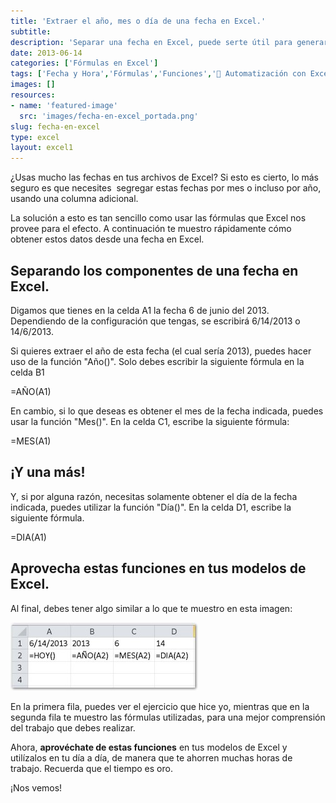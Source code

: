 ```yaml
---
title: 'Extraer el año, mes o día de una fecha en Excel.'
subtitle: 
description: 'Separar una fecha en Excel, puede serte útil para generar esos reportes separados por meses o por años. En esta entrada te muestro cómo.'
date: 2013-06-14
categories: ['Fórmulas en Excel']
tags: ['Fecha y Hora','Fórmulas','Funciones','🤖 Automatización con Excel']
images: []
resources: 
- name: 'featured-image'
  src: 'images/fecha-en-excel_portada.png'
slug: fecha-en-excel
type: excel
layout: excel1
---
```


¿Usas mucho las fechas en tus archivos de Excel? Si esto es cierto, lo más seguro es que necesites  segregar estas fechas por mes o incluso por año, usando una columna adicional.

La solución a esto es tan sencillo como usar las fórmulas que Excel nos provee para el efecto. A continuación te muestro rápidamente cómo obtener estos datos desde una fecha en Excel.

## Separando los componentes de una fecha en Excel.

Digamos que tienes en la celda A1 la fecha 6 de junio del 2013. Dependiendo de la configuración que tengas, se escribirá 6/14/2013 o 14/6/2013.

Si quieres extraer el año de esta fecha (el cual sería 2013), puedes hacer uso de la función "Año()". Solo debes escribir la siguiente fórmula en la celda B1

\=AÑO(A1)

En cambio, si lo que deseas es obtener el mes de la fecha indicada, puedes usar la función "Mes()". En la celda C1, escribe la siguiente fórmula:

\=MES(A1)

## ¡Y una más!

Y, si por alguna razón, necesitas solamente obtener el día de la fecha indicada, puedes utilizar la función "Día()". En la celda D1, escribe la siguiente fórmula.

\=DIA(A1)

## Aprovecha estas funciones en tus modelos de Excel.

Al final, debes tener algo similar a lo que te muestro en esta imagen:

[![Fechas en Excel](images/fechas-en-excel-300x109.jpg)](http://raymundoycaza.com/wp-content/uploads/fechas-en-excel.jpg)

En la primera fila, puedes ver el ejercicio que hice yo, mientras que en la segunda fila te muestro las fórmulas utilizadas, para una mejor comprensión del trabajo que debes realizar.

Ahora, **aprovéchate de estas funciones** en tus modelos de Excel y utilízalos en tu día a día, de manera que te ahorren muchas horas de trabajo. Recuerda que el tiempo es oro.

¡Nos vemos!
